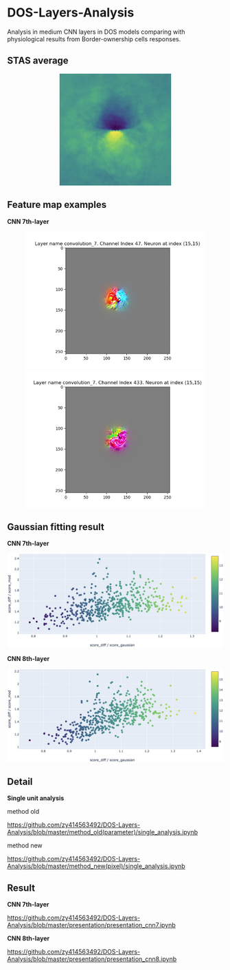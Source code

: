 # DOS-Layers-Analysis
Analysis in medium CNN layers in DOS models comparing with physiological results from Border-ownership cells responses.

## STAS average
<div align=center><img width="260" height="260" src="https://github.com/zy414563492/DOS-Layers-Analysis/blob/master/presentation/STAS%20average.jpg"/></div>

## Feature map examples

**CNN 7th-layer**

<div align=center>
<img width="420" height="320" src="https://github.com/zy414563492/DOS-Layers-Analysis/blob/master/presentation/visualize-convolution_7-47-15.jpg"/>
<img width="420" height="320" src="https://github.com/zy414563492/DOS-Layers-Analysis/blob/master/presentation/visualize-convolution_7-433-15.jpg"/>
</div>

## Gaussian fitting result

**CNN 7th-layer**

<img src="https://github.com/zy414563492/DOS-Layers-Analysis/blob/master/presentation/result_cnn7.jpg"/>

**CNN 8th-layer**

<img src="https://github.com/zy414563492/DOS-Layers-Analysis/blob/master/presentation/result_cnn8.jpg"/>

## Detail

**Single unit analysis**

method old

https://github.com/zy414563492/DOS-Layers-Analysis/blob/master/method_old(parameter)/single_analysis.ipynb


method new

https://github.com/zy414563492/DOS-Layers-Analysis/blob/master/method_new(pixel)/single_analysis.ipynb


## Result

**CNN 7th-layer**

https://github.com/zy414563492/DOS-Layers-Analysis/blob/master/presentation/presentation_cnn7.ipynb

**CNN 8th-layer**

https://github.com/zy414563492/DOS-Layers-Analysis/blob/master/presentation/presentation_cnn8.ipynb
